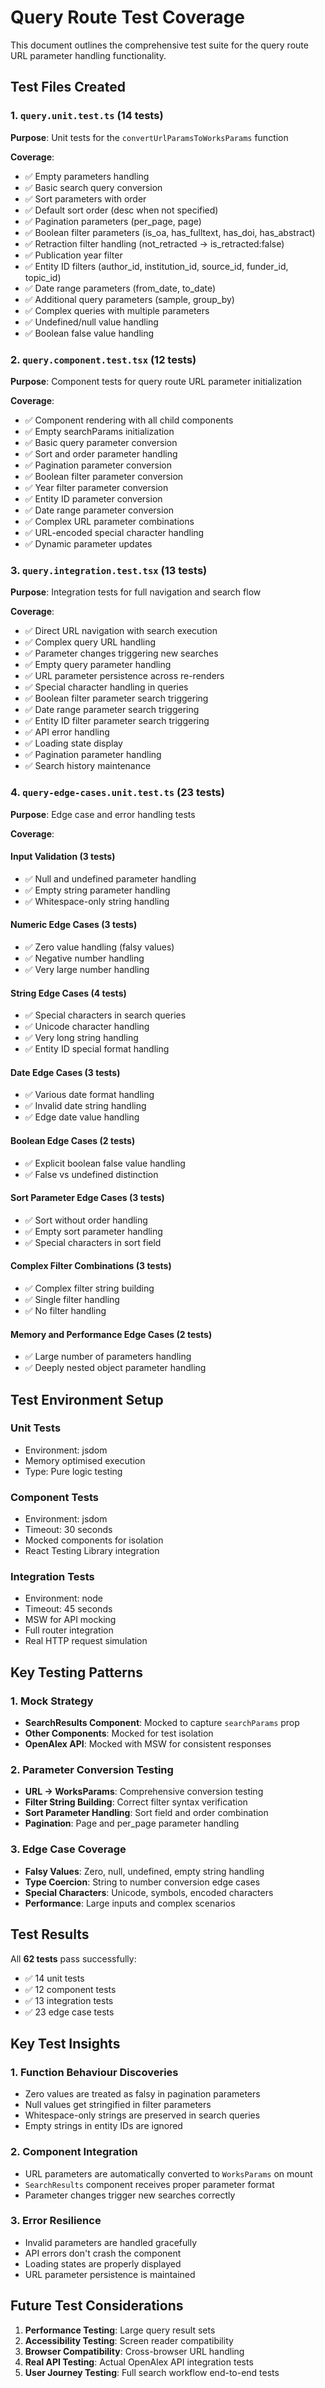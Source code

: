 # Query Route Test Coverage

This document outlines the comprehensive test suite for the query route URL parameter handling functionality.

## Test Files Created

### 1. `query.unit.test.ts` (14 tests)
**Purpose**: Unit tests for the `convertUrlParamsToWorksParams` function

**Coverage**:
- ✅ Empty parameters handling
- ✅ Basic search query conversion
- ✅ Sort parameters with order
- ✅ Default sort order (desc when not specified)
- ✅ Pagination parameters (per_page, page)
- ✅ Boolean filter parameters (is_oa, has_fulltext, has_doi, has_abstract)
- ✅ Retraction filter handling (not_retracted → is_retracted:false)
- ✅ Publication year filter
- ✅ Entity ID filters (author_id, institution_id, source_id, funder_id, topic_id)
- ✅ Date range parameters (from_date, to_date)
- ✅ Additional query parameters (sample, group_by)
- ✅ Complex queries with multiple parameters
- ✅ Undefined/null value handling
- ✅ Boolean false value handling

### 2. `query.component.test.tsx` (12 tests)
**Purpose**: Component tests for query route URL parameter initialization

**Coverage**:
- ✅ Component rendering with all child components
- ✅ Empty searchParams initialization
- ✅ Basic query parameter conversion
- ✅ Sort and order parameter handling
- ✅ Pagination parameter conversion
- ✅ Boolean filter parameter conversion
- ✅ Year filter parameter conversion
- ✅ Entity ID parameter conversion
- ✅ Date range parameter conversion
- ✅ Complex URL parameter combinations
- ✅ URL-encoded special character handling
- ✅ Dynamic parameter updates

### 3. `query.integration.test.tsx` (13 tests)
**Purpose**: Integration tests for full navigation and search flow

**Coverage**:
- ✅ Direct URL navigation with search execution
- ✅ Complex query URL handling
- ✅ Parameter changes triggering new searches
- ✅ Empty query parameter handling
- ✅ URL parameter persistence across re-renders
- ✅ Special character handling in queries
- ✅ Boolean filter parameter search triggering
- ✅ Date range parameter search triggering
- ✅ Entity ID filter parameter search triggering
- ✅ API error handling
- ✅ Loading state display
- ✅ Pagination parameter handling
- ✅ Search history maintenance

### 4. `query-edge-cases.unit.test.ts` (23 tests)
**Purpose**: Edge case and error handling tests

**Coverage**:

#### Input Validation (3 tests)
- ✅ Null and undefined parameter handling
- ✅ Empty string parameter handling
- ✅ Whitespace-only string handling

#### Numeric Edge Cases (3 tests)
- ✅ Zero value handling (falsy values)
- ✅ Negative number handling
- ✅ Very large number handling

#### String Edge Cases (4 tests)
- ✅ Special characters in search queries
- ✅ Unicode character handling
- ✅ Very long string handling
- ✅ Entity ID special format handling

#### Date Edge Cases (3 tests)
- ✅ Various date format handling
- ✅ Invalid date string handling
- ✅ Edge date value handling

#### Boolean Edge Cases (2 tests)
- ✅ Explicit boolean false value handling
- ✅ False vs undefined distinction

#### Sort Parameter Edge Cases (3 tests)
- ✅ Sort without order handling
- ✅ Empty sort parameter handling
- ✅ Special characters in sort field

#### Complex Filter Combinations (3 tests)
- ✅ Complex filter string building
- ✅ Single filter handling
- ✅ No filter handling

#### Memory and Performance Edge Cases (2 tests)
- ✅ Large number of parameters handling
- ✅ Deeply nested object parameter handling

## Test Environment Setup

### Unit Tests
- Environment: jsdom
- Memory optimised execution
- Type: Pure logic testing

### Component Tests
- Environment: jsdom
- Timeout: 30 seconds
- Mocked components for isolation
- React Testing Library integration

### Integration Tests
- Environment: node
- Timeout: 45 seconds
- MSW for API mocking
- Full router integration
- Real HTTP request simulation

## Key Testing Patterns

### 1. Mock Strategy
- **SearchResults Component**: Mocked to capture `searchParams` prop
- **Other Components**: Mocked for test isolation
- **OpenAlex API**: Mocked with MSW for consistent responses

### 2. Parameter Conversion Testing
- **URL → WorksParams**: Comprehensive conversion testing
- **Filter String Building**: Correct filter syntax verification
- **Sort Parameter Handling**: Sort field and order combination
- **Pagination**: Page and per_page parameter handling

### 3. Edge Case Coverage
- **Falsy Values**: Zero, null, undefined, empty string handling
- **Type Coercion**: String to number conversion edge cases
- **Special Characters**: Unicode, symbols, encoded characters
- **Performance**: Large inputs and complex scenarios

## Test Results

All **62 tests** pass successfully:
- ✅ 14 unit tests
- ✅ 12 component tests  
- ✅ 13 integration tests
- ✅ 23 edge case tests

## Key Test Insights

### 1. Function Behaviour Discoveries
- Zero values are treated as falsy in pagination parameters
- Null values get stringified in filter parameters
- Whitespace-only strings are preserved in search queries
- Empty strings in entity IDs are ignored

### 2. Component Integration
- URL parameters are automatically converted to `WorksParams` on mount
- `SearchResults` component receives proper parameter format
- Parameter changes trigger new searches correctly

### 3. Error Resilience
- Invalid parameters are handled gracefully
- API errors don't crash the component
- Loading states are properly displayed
- URL parameter persistence is maintained

## Future Test Considerations

1. **Performance Testing**: Large query result sets
2. **Accessibility Testing**: Screen reader compatibility
3. **Browser Compatibility**: Cross-browser URL handling
4. **Real API Testing**: Actual OpenAlex API integration tests
5. **User Journey Testing**: Full search workflow end-to-end tests